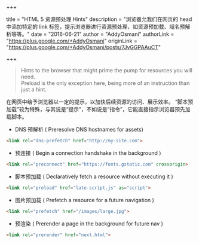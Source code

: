 +++

title = "HTML 5 资源预处理 Hints"
description = "浏览器允我们在网页的 head 中添加特定的 link 标签，提示浏览器进行资源预处理，如资源预加载、域名预解析等等。"
date = "2016-06-21"
author = "AddyOsmani"
authorLink = "https://plus.google.com/+AddyOsmani"
originLink = "https://plus.google.com/+AddyOsmani/posts/7JvGGPAAuCT"

+++

> Hints to the browser that might prime the pump for resources you will need.  
> Preload is the only exception here, being more of an instruction than just a hint.  

在网页中给予浏览器以一定的提示，以加快后续资源的访问、展示效率。 “脚本预加载”较为特殊，与其说是“提示”，不如说是“指令”，它能直接指示浏览器预先加载脚本。

* DNS 预解析 ( Preresolve DNS hostnames for assets)
``` html
<link rel="dns-prefetch" href="http://my-site.com">
```

* 预连接 ( Begin a connection handshake in the background )
``` html
<link rel="preconnect" href="https://fonts.gstatic.com" crossorigin>
```

* 脚本预加载 ( Declaratively fetch a resource without executing it )
``` html
<link rel="preload" href="late-script.js" as="script">
```

* 图片预加载 ( Prefetch a resource for a future navigation )
``` html
<link rel="prefetch" href="/images/large.jpg">
```

* 预渲染 ( Prerender a page in the background for future nav )
``` html
<link rel="prerender" href="next.html">
```
